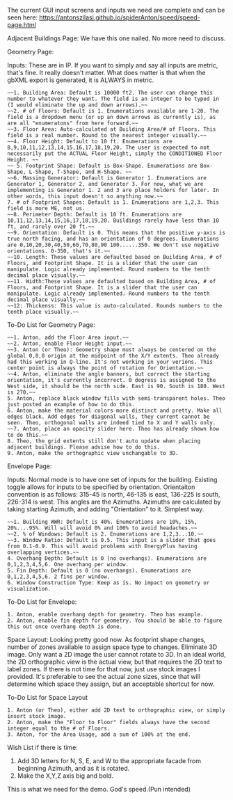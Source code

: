 The current GUI input screens and inputs we need are complete and can be seen here: https://antonszilasi.github.io/spiderAnton/speed/speed-page.html

Adjacent Buildings Page: We have this one nailed. No more need to discuss.

Geometry Page: 

Inputs: These are in IP. If you want to simply and say all inputs are metric, that's fine. It really doesn't matter. What does matter is that when the gbXML export is generated, it is ALWAYS in metric.

	~~1. Building Area: Default is 10000 ft2. The user can change this number to whatever they want. The field is an integer to be typed in (I would eliminate the up and down arrows).~~	
	~~2. # of Floors: Default is 1. Enumerations available are 1-20. The field is a dropdown menu (or up an down arrows as currently is), as are all "enumeratons" from here forward.~~
	~~3. Floor Area: Auto-calculated at Building Area/# of Floors. This field is a real number. Round to the nearest integer visually.~~
	~~4. Floor Height: Default to 10 ft. Enumerations are 8,9,10,11,12,13,14,15,16,17,18,19,20. The user is expected to not necessarily put the ACTUAL Floor Height, simply the CONDITIONED Floor Height. ~~
	~~ 5. Footprint Shape: Default is Box-Shape. Enumerations are Box-Shape, L-Shape, T-Shape, and H-Shape. ~~	
	~~6. Massing Generator: Default is Generator 1. Enumerations are Generator 1, Generator 2, and Generator 3. For now, what we are implementing is Generator 1. 2 and 3 are place holders for later. In other words, this input doesn't so anything now.~~
	7. # of Footprint Shapes: Default is 1. Enumerations are 1,2,3. This field is more ME, not us. 
	~~8. Perimeter Depth: Default is 10 ft. Enumerations are 10,11,12,13,14,15,16,17,18,19,20. Buildings rarely have less than 10 ft, and rarely over 20 ft.~~	
	~~9. Orientation: Default is 0. This means that the positive y-axis is true north facing, and has an orientation of 0 degrees. Enumerations are 0,10,20,30,40,50,60,70,80,90 100......350. We don't use negative orientations. 0-350, that's it.~~
	~~10. Length: These values are defaulted based on Building Area, # of Floors, and Footprint Shape. It is a slider that the user can manipulate. Logic already implemented. Round numbers to the tenth decimal place visually.~~
	~~11. Width:These values are defaulted based on Building Area, # of Floors, and Footprint Shape. It is a slider that the user can manipulate. Logic already implemented. Round numbers to the tenth decimal place visually.~~
	~~12: Thickenss: This value is auto-calculated. Rounds numbers to the tenth place visually.~~

To-Do List for Geometry Page: 

	~~1. Anton, add the Floor Area input.~~
	~~2. Anton, enable Floor Height input.~~
	~~3. Anton (or Theo): Geometry shape must always be centered on the global 0,0,0 origin at the midpoint of the X/Y extents. Theo already 	had this working in Q-line. It's not working in your verions. This center point is always the point of rotation for Orientation.~~
	~~4. Anton, eliminate the angle banners, but correct the starting orientation, it's currently incorrect. 0 degress is assigned to the West side, it should be the north side. East is 90. South is 180. West is 270.~~
	5. Anton, replace black window fills with semi-transparent holes. Theo just posted an example of how to do this.
	6. Anton, make the material colors more distinct and pretty. Make all edges black. Add edges for diagonal walls, they current cannot be seen. Theo, orthogonal walls are indeed tied to X and Y walls only.
	~~7. Anton, place an opacity slider here. Theo has already shown how to do this.~~
	8. Theo, the grid extents still don't auto update when placing adjacent buildings. Please advise how to do this.
	9. Anton, make the orthographic view unchangable to 3D.

Envelope Page:

Inputs: Normal mode is to have one set of inputs for the building. Existing toggle allows for inputs to be specified by orientation. Orientaiton convention is as follows: 315-45 is north, 46-135 is east, 136-225 is south, 226-314 is west. This angles are the Azimuths. Azimuths are calculated by taking starting Azimuth, and adding "Orientation" to it. Simplest way.

	~~1. Building WWR: Default is 40%. Enumerations are 10%, 15%, 20%....95%. Will will avoid 0% and 100% to avoid headaches.~~
	~~2. % of Windows: Default is 2. Enumerations are 1,2,3...10.~~
	~~3. Window Ratio: Default is 0.5. This input is a slider that goes from 0.1-0.9. This will avoid problems with EnergyPlus having overlapping vertices.~~
	4. Overhang Depth: Default is 0 (no overhangs). Enumerations are 0,1,2,3,4,5,6. One overhang per window.
	5. Fin Depth: Default is 0 (no overhangs). Enumerations are 0,1,2,3,4,5,6. 2 fins per window.
	6. Window Construction Type: Keep as is. No impact on geometry or visualization.

To-Do List for Envelope:

	1. Anton, enable overhang depth for geometry. Theo has example.
	2. Anton, enable fin depth for geometry. You should be able to figure this out once overhang depth is done.

Space Layout: Looking pretty good now. As footprint shape changes, number of zones available to assign space type to changes. Eliminate 3D image. Only want a 2D image the user cannot rotate to 3D. In an ideal world, the 2D orthographic view is the actual view, but that requires the 2D text to label zones. If there is not time for that now, just use stock images I provided. It's preferable to see the actual zone sizes, since that will determine which space they assign, but an acceptable shortcut for now.

To-Do List for Space Layout

	1. Anton (or Theo), either add 2D text to orthographic view, or simply insert stock image.
	2. Anton, make the "Floor to Floor" fields always have the second integer equal to the # of Floors.
	3. Anton, for the Area Usage, add a sum of 100% at the end.

Wish List if there is time:

1. Add 3D letters for N, S, E, and W to the appropriate facade from beginning Azimuth, and as it is rotated.
2. Make the X,Y,Z axis big and bold.

This is what we need for the demo. God's speed.(Pun intended)




